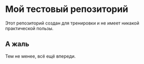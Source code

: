  # Мой тестовый репозиторий

 Этот репозиторий создан для тренировки и не имеет никакой практической пользы.

 ## А жаль

 Тем не менее, всё ещё впереди.

